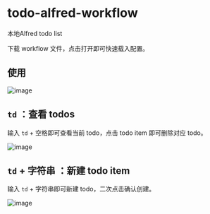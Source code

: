 # todo-alfred-workflow
本地Alfred todo list

下载 workflow 文件，点击打开即可快速载入配置。

## 使用

![image](https://user-images.githubusercontent.com/33472924/131212505-c9c33293-65b2-4cda-b6d7-f07a437bb236.png)

## `td` ：查看 todos

输入 `td` + 空格即可查看当前 todo，点击 todo item 即可删除对应 todo。

![image](https://user-images.githubusercontent.com/33472924/131212616-3cb51056-0ce5-494a-89ae-4f184ecf272d.png)

## `td` + 字符串 ：新建 todo item

输入 `td` + 字符串即可新建 todo，二次点击确认创建。

![image](https://user-images.githubusercontent.com/33472924/131212599-fb122f1c-c9f8-4ada-866a-19e4cacdd8f3.png)
